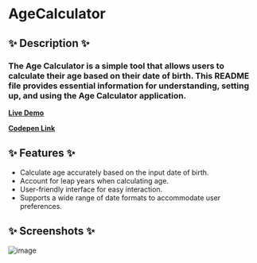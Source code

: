 # AgeCalculator

## ✨  Description ✨

### The Age Calculator is a simple tool that allows users to calculate their age based on their date of birth. This README file provides essential information for understanding, setting up, and using the Age Calculator application.

 **[Live Demo](https://agecalculatorbykrishna.netlify.app/)**   
 
 **[Codepen Link](https://codepen.io/Pavan-Krishna-the-looper/pen/abPorJb)**

## ✨  Features ✨

- Calculate age accurately based on the input date of birth.
- Account for leap years when calculating age.
- User-friendly interface for easy interaction.
- Supports a wide range of date formats to accommodate user preferences.

## ✨  Screenshots ✨

![image](https://github.com/Pavanshub/AgeCalculator/assets/93937995/338bf1d5-db29-4e5e-b6f8-f9ad871be6e6)
